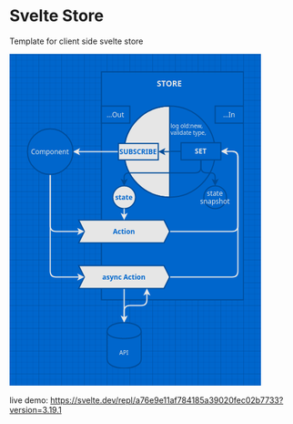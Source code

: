 # Svelte Store
Template for client side svelte store

![diagram](./Svelte%20Store.png)

live demo: https://svelte.dev/repl/a76e9e11af784185a39020fec02b7733?version=3.19.1
